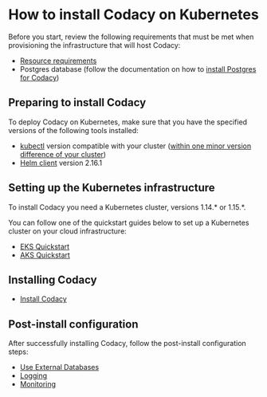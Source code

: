 # How to install Codacy on Kubernetes

Before you start, review the following requirements that must be met when provisioning the infrastructure that will host Codacy:

*  [Resource requirements](resource-requirements.md)
*  Postgres database (follow the documentation on how to [install Postgres for Codacy](https://support.codacy.com/hc/en-us/articles/360002902573-Installing-postgres-for-Codacy-Enterprise))

## Preparing to install Codacy

To deploy Codacy on Kubernetes, make sure that you have the specified versions of the following tools installed:

*  [kubectl](https://kubernetes.io/docs/tasks/tools/install-kubectl/) version compatible with your cluster ([within one minor version difference of your cluster](https://kubernetes.io/docs/tasks/tools/install-kubectl/#before-you-begin))
*  [Helm client](https://v2.helm.sh/docs/using_helm/#installing-helm) version 2.16.1

## Setting up the Kubernetes infrastructure

To install Codacy you need a Kubernetes cluster, versions 1.14.\* or 1.15.\*.

You can follow one of the quickstart guides below to set up a Kubernetes cluster on your cloud infrastructure:

*  [EKS Quickstart](infrastructure/eks-quickstart.md)
*  [AKS Quickstart](infrastructure/aks-quickstart.md)

## Installing Codacy

* [Install Codacy](install.md)

## Post-install configuration

After successfully installing Codacy, follow the post-install configuration steps:

*  [Use External Databases](configuration/external-dbs.md)
*  [Logging](configuration/logging.md)
*  [Monitoring](configuration/monitoring.md)
